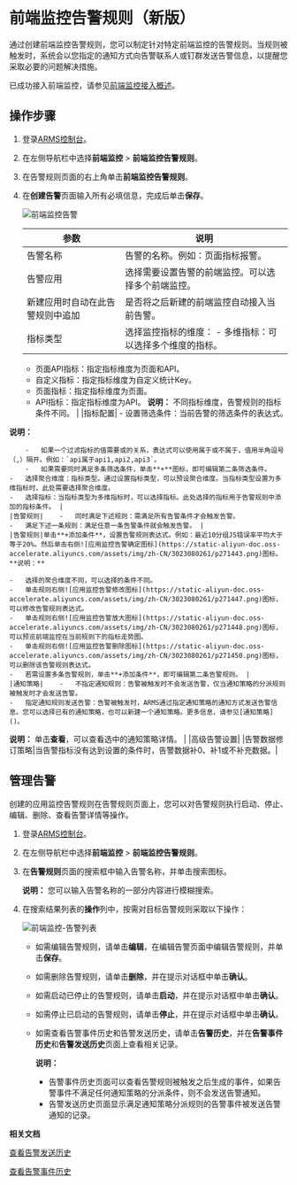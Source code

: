 # 前端监控告警规则（新版）

通过创建前端监控告警规则，您可以制定针对特定前端监控的告警规则。当规则被触发时，系统会以您指定的通知方式向告警联系人或钉群发送告警信息，以提醒您采取必要的问题解决措施。

已成功接入前端监控，请参见[前端监控接入概述](/intl.zh-CN/前端监控/接入前端监控/前端监控接入概述.md)。

## 操作步骤

1.  登录[ARMS控制台](https://arms-ap-southeast-1.console.aliyun.com/#/home)。

2.  在左侧导航栏中选择**前端监控** \> **前端监控告警规则**。

3.  在告警规则页面的右上角单击**前端监控告警规则**。

4.  在**创建告警**页面输入所有必填信息，完成后单击**保存**。

    ![前端监控告警](https://static-aliyun-doc.oss-accelerate.aliyuncs.com/assets/img/zh-CN/7343080261/p266627.png)

    |参数|说明|
    |--|--|
    |告警名称|告警的名称。例如：页面指标报警。|
    |告警应用|选择需要设置告警的前端监控。可以选择多个前端监控。|
    |新建应用时自动在此告警规则中追加|是否将之后新建的前端监控自动接入当前告警。|
    |指标类型|选择监控指标的维度：    -   多维指标：可以选择多个维度的指标。
    -   页面API指标：指定指标维度为页面和API。
    -   自定义指标：指定指标维度为自定义统计Key。
    -   页面指标：指定指标维度为页面。
    -   API指标：指定指标维度为API。
**说明：** 不同指标维度，告警规则的指标条件不同。 |
    |指标配置|    -   设置筛选条件：当前告警的筛选条件的表达式。

**说明：**

        -   如果一个过滤指标的值需要或的关系，表达式可以使用属于或不属于，值用半角逗号（,）隔开。例如：`api属于api1,api2,api3`。
        -   如果需要同时满足多条筛选条件，单击**+**图标，即可编辑第二条筛选条件。
    -   选择聚合维度：指标类型。通过设置指标类型，可以预设聚合维度。当指标类型设置为多维指标时，此处需要选择聚合维度。
    -   选择指标：当指标类型为多维指标时，可以选择指标。此处选择的指标用于告警规则中添加的指标条件。 |
    |告警规则|    -   同时满足下述规则：需满足所有告警条件才会触发告警。
    -   满足下述一条规则：满足任意一条告警条件就会触发告警。 |
    |告警规则|单击**+添加条件**，设置告警规则表达式。例如：最近10分组JS错误率平均大于等于20%。然后单击右侧![应用监控告警确定图标](https://static-aliyun-doc.oss-accelerate.aliyuncs.com/assets/img/zh-CN/3023080261/p271443.png)图标。**说明：**

    -   选择的聚合维度不同，可以选择的条件不同。
    -   单击规则右侧![应用监控告警修改图标](https://static-aliyun-doc.oss-accelerate.aliyuncs.com/assets/img/zh-CN/3023080261/p271447.png)图标，可以修改告警规则表达式。
    -   单击规则右侧![应用监控告警放大图标](https://static-aliyun-doc.oss-accelerate.aliyuncs.com/assets/img/zh-CN/3023080261/p271448.png)图标，可以预览前端监控在当前规则下的指标走势图。
    -   单击规则右侧![应用监控告警删除图标](https://static-aliyun-doc.oss-accelerate.aliyuncs.com/assets/img/zh-CN/3023080261/p271450.png)图标，可以删除该告警规则表达式。
    -   若需设置多条告警规则，单击**+添加条件**，即可编辑第二条告警规则。 |
    |通知策略|    -   不指定通知规则：告警被触发时不会发送告警，仅当通知策略的分派规则被触发时才会发送告警。
    -   指定通知规则发送告警：告警被触发时，ARMS通过指定通知策略的通知方式发送告警信息。您可以选择已有的通知策略，也可以新建一个通知策略。更多信息，请参见[通知策略]()。

**说明：** 单击**查看**，可以查看选中的通知策略详情。 |
    |高级告警设置|
    |告警数据修订策略|当告警指标没有达到设置的条件时，告警数据补0、补1或不补充数据。|


## 管理告警

创建的应用监控告警规则在告警规则页面上，您可以对告警规则执行启动、停止、编辑、删除、查看告警详情等操作。

1.  登录[ARMS控制台](https://arms-ap-southeast-1.console.aliyun.com/#/home)。

2.  在左侧导航栏中选择**前端监控** \> **前端监控告警规则**。

3.  在**告警规则**页面的搜索框中输入告警名称，并单击搜索图标。

    **说明：** 您可以输入告警名称的一部分内容进行模糊搜索。

4.  在搜索结果列表的**操作**列中，按需对目标告警规则采取以下操作：

    ![前端监控-告警列表](https://static-aliyun-doc.oss-accelerate.aliyuncs.com/assets/img/zh-CN/7343080261/p271650.png)

    -   如需编辑告警规则，请单击**编辑**，在编辑告警页面中编辑告警规则，并单击**保存**。
    -   如需删除告警规则，请单击**删除**，并在提示对话框中单击**确认**。
    -   如需启动已停止的告警规则，请单击**启动**，并在提示对话框中单击**确认**。
    -   如需停止已启动的告警规则，请单击**停止**，并在提示对话框中单击**确认**。
    -   如需查看告警事件历史和告警发送历史，请单击**告警历史**，并在**告警事件历史**和**告警发送历史**页面上查看相关记录。

        **说明：**

        -   告警事件历史页面可以查看告警规则被触发之后生成的事件，如果告警事件不满足任何通知策略的分派条件，则不会发送告警通知。
        -   告警发送历史页面显示满足通知策略分派规则的告警事件被发送告警通知的记录。

**相关文档**  


[查看告警发送历史]()

[查看告警事件历史]()

